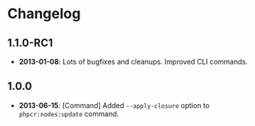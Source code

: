 Changelog
=========

1.1.0-RC1
---------

* **2013-01-08**: Lots of bugfixes and cleanups. Improved CLI commands.

1.0.0
-----

* **2013-06-15**: [Command] Added `--apply-closure` option to `phpcr:nodes:update` command.
